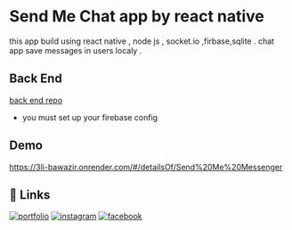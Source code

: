 
# Send Me Chat app by react native

this app build using react native , node js , socket.io ,firbase,sqlite .
chat app save messages in users localy .


## Back End

[back end repo](https://github.com/3liBawazeer/SendME-API) 





 - you must set up your firebase config


## Demo

https://3li-bawazir.onrender.com/#/detailsOf/Send%20Me%20Messenger


## 🔗 Links
[![portfolio](https://img.shields.io/badge/my_portfolio-000?style=for-the-badge&logo=ko-fi&logoColor=white)](https://3li-bawazir.onrender.com/)
[![instagram](https://img.shields.io/badge/instagram-0A66C2?style=for-the-badge&logo=instagram&logoColor=white)](https://www.instagram.com/3li.bawazir/)
[![facebook](https://img.shields.io/badge/facebook-1DA1F2?style=for-the-badge&logo=facebook&logoColor=white)](https://www.facebook.com/ali.bawazeer.900)

